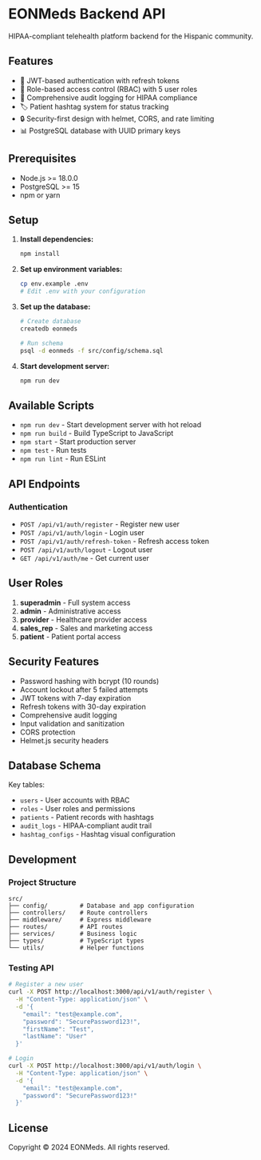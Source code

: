 # EONMeds Backend API

HIPAA-compliant telehealth platform backend for the Hispanic community.

## Features

- 🔐 JWT-based authentication with refresh tokens
- 👥 Role-based access control (RBAC) with 5 user roles
- 📝 Comprehensive audit logging for HIPAA compliance
- 🏷️ Patient hashtag system for status tracking
- 🔒 Security-first design with helmet, CORS, and rate limiting
- 📊 PostgreSQL database with UUID primary keys

## Prerequisites

- Node.js >= 18.0.0
- PostgreSQL >= 15
- npm or yarn

## Setup

1. **Install dependencies:**

   ```bash
   npm install
   ```

2. **Set up environment variables:**

   ```bash
   cp env.example .env
   # Edit .env with your configuration
   ```

3. **Set up the database:**

   ```bash
   # Create database
   createdb eonmeds

   # Run schema
   psql -d eonmeds -f src/config/schema.sql
   ```

4. **Start development server:**
   ```bash
   npm run dev
   ```

## Available Scripts

- `npm run dev` - Start development server with hot reload
- `npm run build` - Build TypeScript to JavaScript
- `npm start` - Start production server
- `npm test` - Run tests
- `npm run lint` - Run ESLint

## API Endpoints

### Authentication

- `POST /api/v1/auth/register` - Register new user
- `POST /api/v1/auth/login` - Login user
- `POST /api/v1/auth/refresh-token` - Refresh access token
- `POST /api/v1/auth/logout` - Logout user
- `GET /api/v1/auth/me` - Get current user

## User Roles

1. **superadmin** - Full system access
2. **admin** - Administrative access
3. **provider** - Healthcare provider access
4. **sales_rep** - Sales and marketing access
5. **patient** - Patient portal access

## Security Features

- Password hashing with bcrypt (10 rounds)
- Account lockout after 5 failed attempts
- JWT tokens with 7-day expiration
- Refresh tokens with 30-day expiration
- Comprehensive audit logging
- Input validation and sanitization
- CORS protection
- Helmet.js security headers

## Database Schema

Key tables:

- `users` - User accounts with RBAC
- `roles` - User roles and permissions
- `patients` - Patient records with hashtags
- `audit_logs` - HIPAA-compliant audit trail
- `hashtag_configs` - Hashtag visual configuration

## Development

### Project Structure

```
src/
├── config/         # Database and app configuration
├── controllers/    # Route controllers
├── middleware/     # Express middleware
├── routes/         # API routes
├── services/       # Business logic
├── types/          # TypeScript types
└── utils/          # Helper functions
```

### Testing API

```bash
# Register a new user
curl -X POST http://localhost:3000/api/v1/auth/register \
  -H "Content-Type: application/json" \
  -d '{
    "email": "test@example.com",
    "password": "SecurePassword123!",
    "firstName": "Test",
    "lastName": "User"
  }'

# Login
curl -X POST http://localhost:3000/api/v1/auth/login \
  -H "Content-Type: application/json" \
  -d '{
    "email": "test@example.com",
    "password": "SecurePassword123!"
  }'
```

## License

Copyright © 2024 EONMeds. All rights reserved.
